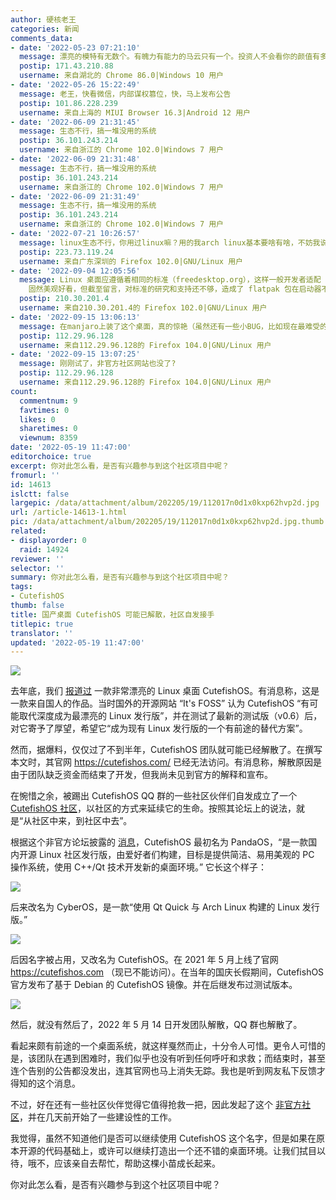 ```yaml
---
author: 硬核老王
categories: 新闻
comments_data:
- date: '2022-05-23 07:21:10'
  message: 漂亮的模特有无数个。有魄力有能力的马云只有一个。投资人不会看你的颜值有多正义。
  postip: 171.43.210.88
  username: 来自湖北的 Chrome 86.0|Windows 10 用户
- date: '2022-05-26 15:22:49'
  message: 老王，快看微信，内部谋权篡位，快，马上发布公告
  postip: 101.86.228.239
  username: 来自上海的 MIUI Browser 16.3|Android 12 用户
- date: '2022-06-09 21:31:45'
  message: 生态不行，搞一堆没用的系统
  postip: 36.101.243.214
  username: 来自浙江的 Chrome 102.0|Windows 7 用户
- date: '2022-06-09 21:31:48'
  message: 生态不行，搞一堆没用的系统
  postip: 36.101.243.214
  username: 来自浙江的 Chrome 102.0|Windows 7 用户
- date: '2022-06-09 21:31:49'
  message: 生态不行，搞一堆没用的系统
  postip: 36.101.243.214
  username: 来自浙江的 Chrome 102.0|Windows 7 用户
- date: '2022-07-21 10:26:57'
  message: linux生态不行，你用过linux嘛？用的我arch linux基本要啥有啥，不妨我说，win就是个。
  postip: 223.73.119.24
  username: 来自广东深圳的 Firefox 102.0|GNU/Linux 用户
- date: '2022-09-04 12:05:56'
  message: Linux 桌面应遵循着相同的标准（freedesktop.org），这样一般开发者适配 GNOME、KDE 这两种主流桌面即可。CuteFish
    固然美观好看，但截至留言，对标准的研究和支持还不够，造成了 flatpak 包在启动器不显示等 bug。开发质量良莠不齐，才造成了桌面“碎片化”的表象。
  postip: 210.30.201.4
  username: 来自210.30.201.4的 Firefox 102.0|GNU/Linux 用户
- date: '2022-09-15 13:06:13'
  message: 在manjaro上装了这个桌面，真的惊艳（虽然还有一些小BUG，比如现在最难受的是没有快捷键定义），希望社区能把精力放在桌面，软件生态交给发行版，这样也许可以发展更好
  postip: 112.29.96.128
  username: 来自112.29.96.128的 Firefox 104.0|GNU/Linux 用户
- date: '2022-09-15 13:07:25'
  message: 刚刚试了，非官方社区网站也没了?
  postip: 112.29.96.128
  username: 来自112.29.96.128的 Firefox 104.0|GNU/Linux 用户
count:
  commentnum: 9
  favtimes: 0
  likes: 0
  sharetimes: 0
  viewnum: 8359
date: '2022-05-19 11:47:00'
editorchoice: true
excerpt: 你对此怎么看，是否有兴趣参与到这个社区项目中呢？
fromurl: ''
id: 14613
islctt: false
largepic: /data/attachment/album/202205/19/112017n0d1x0kxp62hvp2d.jpg
url: /article-14613-1.html
pic: /data/attachment/album/202205/19/112017n0d1x0kxp62hvp2d.jpg.thumb.jpg
related:
- displayorder: 0
  raid: 14924
reviewer: ''
selector: ''
summary: 你对此怎么看，是否有兴趣参与到这个社区项目中呢？
tags:
- CutefishOS
thumb: false
title: 国产桌面 CutefishOS 可能已解散，社区自发接手
titlepic: true
translator: ''
updated: '2022-05-19 11:47:00'
---
```


![](/data/attachment/album/202205/19/112017n0d1x0kxp62hvp2d.jpg)


去年底，我们 [报道过](/article-14058-1.html) 一款非常漂亮的 Linux 桌面 CutefishOS。有消息称，这是一款来自国人的作品。当时国外的开源网站 “It's FOSS” 认为 CutefishOS “有可能取代深度成为最漂亮的 Linux 发行版”，并在测试了最新的测试版（v0.6）后，对它寄予了厚望，希望它“成为现有 Linux 发行版的一个有前途的替代方案”。


然而，据爆料，仅仅过了不到半年，CutefishOS 团队就可能已经解散了。在撰写本文时，其官网 <https://cutefishos.com/> 已经无法访问。有消息称，解散原因是由于团队缺乏资金而结束了开发，但我尚未见到官方的解释和宣布。


在惋惜之余，被踢出 CutefishOS QQ 群的一些社区伙伴们自发成立了一个 [CutefishOS 社区](https://community.cutefish.org/)，以社区的方式来延续它的生命。按照其论坛上的说法，就是“从社区中来，到社区中去”。


根据这个非官方论坛披露的 [消息](https://community.cutefish.org/d/7)，CutefishOS 最初名为 PandaOS，“是一款国内开源 Linux 社区发行版，由爱好者们构建，目标是提供简洁、易用美观的 PC 操作系统，使用 C++/Qt 技术开发新的桌面环境。” 它长这个样子：


![](/data/attachment/album/202205/19/111435ygtss5peb4f2wteg.jpg)


后来改名为 CyberOS，是一款“使用 Qt Quick 与 Arch Linux 构建的 Linux 发行版。”


![](/data/attachment/album/202205/19/111547n597y9jrhy9k529k.jpg)


后因名字被占用，又改名为 CutefishOS。在 2021 年 5 月上线了官网 <https://cutefishos.com> （现已不能访问）。在当年的国庆长假期间，CutefishOS 官方发布了基于 Debian 的 CutefishOS 镜像。并在后继发布过测试版本。


![](/data/attachment/album/202205/19/114819v1zbgkacojjc33m9.jpg)


然后，就没有然后了，2022 年 5 月 14 日开发团队解散，QQ 群也解散了。


看起来颇有前途的一个桌面系统，就这样戛然而止，十分令人可惜。更令人可惜的是，该团队在遇到困难时，我们似乎也没有听到任何呼吁和求救；而结束时，甚至连个告别的公告都没发出，连其官网也马上消失无踪。我也是听到网友私下反馈才得知的这个消息。


不过，好在还有一些社区伙伴觉得它值得抢救一把，因此发起了这个 [非官方社区](https://community.cutefish.org/)，并在几天前开始了一些建设性的工作。


我觉得，虽然不知道他们是否可以继续使用 CutefishOS 这个名字，但是如果在原本开源的代码基础上，或许可以继续打造出一个还不错的桌面环境。让我们拭目以待，哦不，应该亲自去帮忙，帮助这棵小苗成长起来。


你对此怎么看，是否有兴趣参与到这个社区项目中呢？